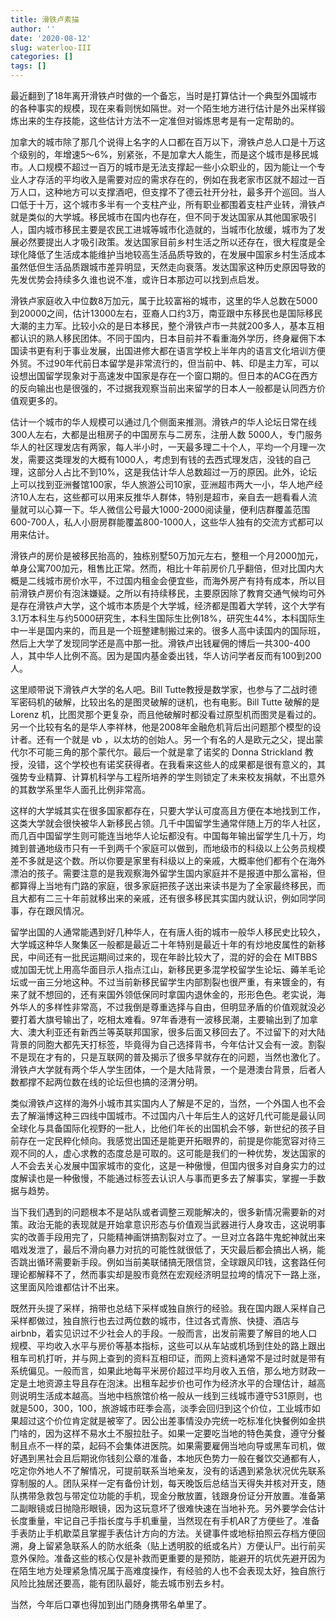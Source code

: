 ```yaml
---
title: 滑铁卢素描
author: ''
date: '2020-08-12'
slug: waterloo-III
categories: []
tags: []
---
```


最近翻到了18年离开滑铁卢时做的一个备忘，当时是打算估计一个典型外国城市的各种事实的规模，现在来看则恍如隔世。对一个陌生地方进行估计是外出采样锻炼出来的生存技能，这些估计方法不一定准但对锻炼思考是有一定帮助的。

加拿大的城市除了那几个说得上名字的人口都在百万以下，滑铁卢总人口是十万这个级别的，年增速5～6%，别紧张，不是加拿大人能生，而是这个城市是移民城市。人口规模不超过一百万的城市是无法支撑起一些小众职业的，因为能让一个专业人才存活的平均收入是需要对应的需求存在的，例如在我老家市区就不超过一百万人口，这种地方可以支撑酒吧，但支撑不了德云社开分社，最多开个巡回。当人口低于十万，这个城市多半有一个支柱产业，所有职业都围着支柱产业转，滑铁卢就是类似的大学城。移民城市在国内也存在，但不同于发达国家从其他国家吸引人，国内城市移民主要是农民工进城等城市化造就的，当城市化放缓，城市为了发展必然要提出人才吸引政策。发达国家目前乡村生活之所以还存在，很大程度是全球化降低了生活成本能维护当地较高生活品质导致的，在发展中国家乡村生活成本虽然低但生活品质跟城市差异明显，天然走向衰落。发达国家这种历史原因导致的先发优势会持续多久谁也说不准，或许日本那边可以找到点启发。

滑铁卢家庭收入中位数8万加元，属于比较富裕的城市，这里的华人总数在5000到20000之间，估计13000左右，亚裔人口约3万，南亚跟中东移民也是国际移民大潮的主力军。比较小众的是日本移民，整个滑铁卢市一共就200多人，基本互相都认识的熟人移民团体。不同于国内，日本目前并不看重海外学历，终身雇佣下本国读书更有利于事业发展，出国进修大都在语言学校上半年内的语言文化培训方便外贸。不过90年代前日本留学是非常流行的，但当前中、韩、印是主力军，可以设想出国留学现象对于高速发中国家是存在一个窗口期的。但日本的ACG在西方的反向输出也是很强的，不过据我观察当前出来留学的日本人一般都是认同西方价值观更多的。

估计一个城市的华人规模可以通过几个侧面来推测。滑铁卢的华人论坛日常在线300人左右，大都是出租房子的中国房东与二房东，注册人数 5000人，专门服务华人的社区理发店有两家，每人半小时，一天最多理二十个人，平均一个月理一次发，需要这类理发的大概有1000人，考虑到有钱的去西式理发店，没钱的自己理，这部分人占比不到10%，这是我估计华人总数超过一万的原因。此外，论坛上可以找到亚洲餐馆100家，华人旅游公司10家，亚洲超市两大一小，华人地产经济10人左右，这些都可以用来反推华人群体，特别是超市，亲自去一趟看看人流量就可以心算一下。华人微信公号最大1000-2000阅读量，便利店群覆盖范围600-700人，私人小厨房群能覆盖800-1000人，这些华人独有的交流方式都可以用来估计。

滑铁卢的房价是被移民抬高的，独栋别墅50万加元左右，整租一个月2000加元，单身公寓700加元，租售比正常。然而，相比十年前房价几乎翻倍，但对比国内大概是二线城市房价水平，不过国内租金会便宜些，而海外房产有持有成本，所以目前滑铁卢房价有泡沫嫌疑。之所以有持续移民，主要原因除了教育交通气候均可外是存在滑铁卢大学，这个城市本质是个大学城，经济都是围着大学转，这个大学有3.1万本科生与约5000研究生，本科生国际生比例18%，研究生44%，本科国际生中一半是国内来的，而且是一个班整建制搬过来的。很多人高中读国内的国际班，然后上大学了发现同学还是高中那一批。滑铁卢出钱雇佣的博后一共300-400人，其中华人比例不高。因为是国内基金委出钱，华人访问学者反而有100到200人。

这里顺带说下滑铁卢大学的名人吧。Bill Tutte教授是数学家，也参与了二战时德军密码机的破解，比较出名的是图灵破解的谜机，也有电影。Bill Tutte 破解的是 Lorenz 机，比图灵那个更复杂，而且他破解时都没看过原型机而图灵是看过的。另一个比较有名的是华人李祥林，他是2008年金融危机背后出问题那个模型的设计者。还有一个就是 vb ，以太坊的创始人。另一个有名的人是欧元之父，提出蒙代尔不可能三角的那个蒙代尔。最后一个就是拿了诺奖的 Donna Strickland 教授，没错，这个学校也有诺奖获得者。在我看来这些人的成果都是很有意义的，其强势专业精算、计算机科学与工程所培养的学生则锁定了未来校友捐献，不出意外的其数学系里华人面孔比例非常高。

这样的大学城其实在很多国家都存在，只要大学认可度高且方便在本地找到工作，这类大学就会很快被华人新移民占领。几千中国留学生通常伴随上万的华人社区，而几百中国留学生则可能连当地华人论坛都没有。中国每年输出留学生几十万，均摊到普通地级市只有一千到两千个家庭可以做到，而地级市的科级以上公务员规模差不多就是这个数。所以你要是家里有科级以上的亲戚，大概率他们都有个在海外漂泊的孩子。需要注意的是我观察海外留学生国内家庭并不是报道中那么富裕，但都算得上当地有门路的家庭，很多家庭把孩子送出来读书是为了全家最终移民，而且大都有二三十年前就移出来的亲戚，还有很多移民其实国内就认识，例如同学同事，存在跟风情况。

留学出国的人通常能遇到好几种华人，在有唐人街的城市一般华人移民史比较久，大学城这种华人聚集区一般都是最近二十年特别是最近十年的有炒地皮属性的新移民，中间还有一批民运期间过来的，现在年龄比较大了，混的好的会在 MITBBS 或加国无忧上用高华面目示人指点江山，新移民更多混学校留学生论坛、薅羊毛论坛或一亩三分地这种。不过当前新移民留学生内部割裂也很严重，有来镀金的，有来了就不想回的，还有来国外领低保同时拿国内退休金的，形形色色。老实说，海外华人的多样性非常高，不过我倒是尊重选择与自由，但明显矛盾的价值观就没必要打着大旗号输出了，吃相太难看。97年香港有一波移民潮，主要输出到了加拿大、澳大利亚还有新西兰等英联邦国家，很多后面又移回去了。不过留下的对大陆背景的同胞大都先天打标签，毕竟得为自己选择背书，今年估计又会有一波。割裂不是现在才有的，只是互联网的普及揭示了很多早就存在的问题，当然也激化了。滑铁卢大学就有两个华人学生团体，一个是大陆背景，一个是港澳台背景，后者人数都撑不起两位数在线的论坛但也搞的泾渭分明。

类似滑铁卢这样的海外小城市其实国内人了解是不足的，当然，一个外国人也不会去了解淄博这种三四线中国城市。不过国内八十年后生人的这好几代可能是最认同全球化与具备国际化视野的一批人，比他们年长的出国机会不够，新世纪的孩子目前存在一定民粹化倾向。我感觉出国还是能更开拓眼界的，前提是你能宽容对待三观不同的人，虚心求教的态度总是可取的。这可能是我们的一种优势，发达国家的人不会去关心发展中国家城市的变化，这是一种傲慢，但国内很多对自身实力的过度解读也是一种傲慢，不能通过标签去认识人与事而更多去了解事实，掌握一手数据与趋势。

当下我们遇到的问题根本不是站队或者调整三观能解决的，很多新情况需要新的对策。政治无能的表现就是开始拿意识形态与价值观当武器进行人身攻击，这说明事实的改善手段用完了，只能精神画饼搞割裂对立了。一旦对立各路牛鬼蛇神就出来唱戏发泄了，最后不滑向暴力对抗的可能性就很低了，天灾最后都会搞出人祸，能否跳出循环需要新手段。例如当前美联储搞无限信贷，全球跟风印钱，这套路任何理论都解释不了，然而事实却是股市竟然在宏观经济明显拉垮的情况下一路上涨，这里面风险谁都估计不出来。

既然开头提了采样，捎带也总结下采样或独自旅行的经验。我在国内跟人采样自己采样都做过，独自旅行也去过两位数的城市，住过各式青旅、快捷、酒店与airbnb，着实见识过不少社会人的手段。一般而言，出发前需要了解目的地人口规模、平均收入水平与房价等基本指标，这些可以从车站或机场到住处的路上跟出租车司机打听，并与网上查到的资料互相印证，而网上资料通常不是过时就是带有系统偏见。一般而言，如果此地每平米房价超过平均月收入五倍，那么地方财政一定是土地资源主导且存在泡沫。出租车起步价也可作为经济水平的合理估计，越高则说明生活成本越高。当地中档旅馆价格一般从一线到三线城市遵守531原则，也就是500，300，100，旅游城市旺季会高，淡季会回归到这个价位，工业城市如果超过这个价位肯定就是被宰了。因公出差事情没办完统一吃标准化快餐例如金拱门啥的，因为这样不易水土不服拉肚子。如果一定要吃当地的特色美食，遵守分餐制且点不一样的菜，起码不会集体进医院。如果需要雇佣当地向导或黑车司机，做好遇到黑社会且后期讹你钱刻公章的准备，本地灰色势力一般在餐饮交通都有人，吃定你外地人不了解情况，可提前联系当地亲友，没有的话遇到紧急状况优先联系穿制服的人。团队采样一定有备份计划，每天晚饭后总结当天得失并核对开支，随队携带急救包与带定位功能的手机，现金分散放置，钱跟身份证分开放置。准备第二副眼镜或日抛隐形眼镜，因为这玩意坏了很难快速在当地补充。另外要学会估计长度重量，牢记自己手指长度与手机重量，当然现在有手机AR了方便些了。准备手表防止手机歇菜且掌握手表估计方向的方法。关键事件或地标拍照云存档方便回溯，身上留紧急联系人的防水纸条（贴上透明胶的纸或名片）方便认尸。出行前买意外保险。准备这些的核心仅是补救而更重要的是预防，能避开的坑优先避开因为在陌生地方处理紧急情况属于高难度操作，有经验的人也不会表现太好，独自旅行风险比独居还要高，能有团队最好，能去城市别去乡村。

当然，今年后口罩也得加到出门随身携带名单里了。
